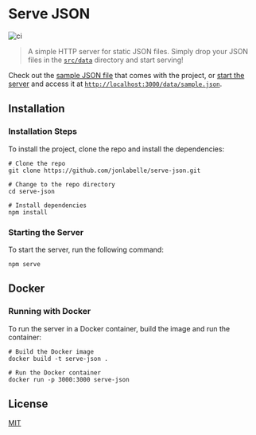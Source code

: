 # Serve JSON

![ci](https://github.com/jonlabelle/serve-json/actions/workflows/ci.yml/badge.svg)

> A simple HTTP server for static JSON files. Simply drop your JSON files in the [`src/data`](src/data) directory and start serving!

Check out the [sample JSON file](src/data/sample.json) that comes with the project, or [start the server](#starting-the-server) and access it at [`http://localhost:3000/data/sample.json`](http://localhost:3000/data/sample.json).

## Installation

### Installation Steps

To install the project, clone the repo and install the dependencies:

```console
# Clone the repo
git clone https://github.com/jonlabelle/serve-json.git

# Change to the repo directory
cd serve-json

# Install dependencies
npm install
```

### Starting the Server

To start the server, run the following command:

```console
npm serve
```

## Docker

### Running with Docker

To run the server in a Docker container, build the image and run the container:

```console
# Build the Docker image
docker build -t serve-json .

# Run the Docker container
docker run -p 3000:3000 serve-json
```

## License

[MIT](LICENSE)
